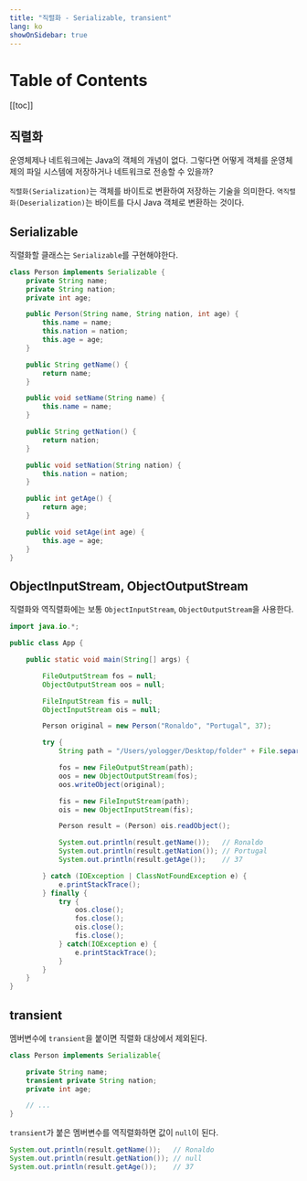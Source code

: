 ```yaml
---
title: "직렬화 - Serializable, transient"
lang: ko
showOnSidebar: true
---
```


# Table of Contents
[[toc]]

## 직렬화
운영체제나 네트워크에는 Java의 객체의 개념이 없다. 그렇다면 어떻게 객체를 운영체제의 파일 시스템에 저장하거나 네트워크로 전송할 수 있을까?

`직렬화(Serialization)`는 객체를 바이트로 변환하여 저장하는 기술을 의미한다. `역직렬화(Deserialization)`는 바이트를 다시 Java 객체로 변환하는 것이다.


## Serializable
직렬화할 클래스는 `Serializable`를 구현해야한다.
``` java Person.java
class Person implements Serializable {
    private String name;
    private String nation;
    private int age;

    public Person(String name, String nation, int age) {
        this.name = name;
        this.nation = nation;
        this.age = age;
    }

    public String getName() {
        return name;
    }

    public void setName(String name) {
        this.name = name;
    }

    public String getNation() {
        return nation;
    }

    public void setNation(String nation) {
        this.nation = nation;
    }

    public int getAge() {
        return age;
    }

    public void setAge(int age) {
        this.age = age;
    }
} 
```

## ObjectInputStream, ObjectOutputStream
직렬화와 역직렬화에는 보통 `ObjectInputStream`, `ObjectOutputStream`을 사용한다.
``` java App.java
import java.io.*;

public class App {

    public static void main(String[] args) {

        FileOutputStream fos = null;
        ObjectOutputStream oos = null;

        FileInputStream fis = null;
        ObjectInputStream ois = null;

        Person original = new Person("Ronaldo", "Portugal", 37);

        try {
            String path = "/Users/yologger/Desktop/folder" + File.separator + "store.txt";

            fos = new FileOutputStream(path);
            oos = new ObjectOutputStream(fos);
            oos.writeObject(original);

            fis = new FileInputStream(path);
            ois = new ObjectInputStream(fis);

            Person result = (Person) ois.readObject();

            System.out.println(result.getName());   // Ronaldo
            System.out.println(result.getNation()); // Portugal
            System.out.println(result.getAge());    // 37

        } catch (IOException | ClassNotFoundException e) {
            e.printStackTrace();
        } finally {
            try {
                oos.close();
                fos.close();
                ois.close();
                fis.close();
            } catch(IOException e) {
                e.printStackTrace();
            }
        }
    }
}
```

## transient
멤버변수에 `transient`을 붙이면 직렬화 대상에서 제외된다.
``` java Person.java
class Person implements Serializable{

    private String name;
    transient private String nation;
    private int age;

    // ...
}
```
`transient`가 붙은 멤버변수를 역직렬화하면 값이 `null`이 된다.
``` java
System.out.println(result.getName());   // Ronaldo
System.out.println(result.getNation()); // null
System.out.println(result.getAge());    // 37
```